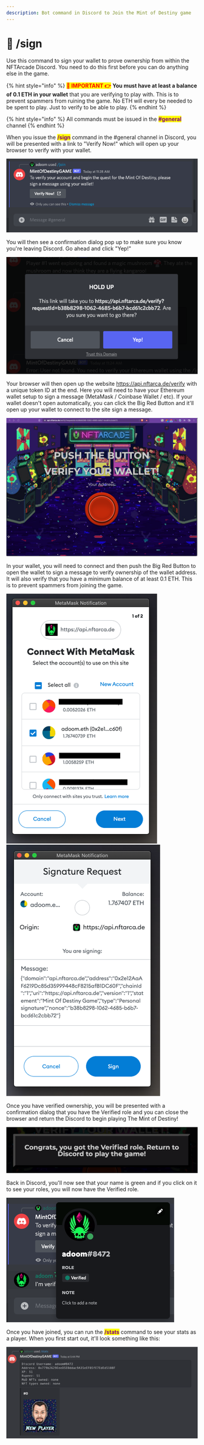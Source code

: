 ```yaml
---
description: Bot command in Discord to Join the Mint of Destiny game
---
```


# 🤖 /sign

Use this command to sign your wallet to prove ownership from within the NFTArcade Discord. You need to do this first before you can do anything else in the game.

{% hint style="info" %}
<mark style="color:red;">**🚨 IMPORTANT 👉**</mark> **You must have at least a balance of 0.1 ETH in your wallet** that you are verifying to play with. This is to prevent spammers from ruining the game. No ETH will every be needed to be spent to play. Just to verify to be able to play.
{% endhint %}

{% hint style="info" %}
All commands must be issued in the <mark style="color:purple;">**#general**</mark> channel
{% endhint %}

When you issue the <mark style="color:purple;">**/sign**</mark> command in the #general channel in Discord, you will be presented with a link to "Verify Now!" which will open up your browser to verify with your wallet.

![When you see this, click the "Verify Now!" button](<../.gitbook/assets/image (20).png>)

You will then see a confirmation dialog pop up to make sure you know you're leaving Discord. Go ahead and click "Yep!"

![Click "Yep!"](<../.gitbook/assets/image (39).png>)

Your browser will then open up the website https://api.nftarca.de/verify with a unique token ID at the end. Here you will need to have your Ethereum wallet setup to sign a message (MetaMask / Coinbase Wallet / etc). If your wallet doesn't open automatically, you can click the Big Red Button and it'll open up your wallet to connect to the site sign a message.

![Push the Big Red Button](<../.gitbook/assets/image (42).png>)

In your wallet, you will need to connect and then push the Big Red Button to open the wallet to sign a message to verify ownership of the wallet address. It will also verify that you have a minimum balance of at least 0.1 ETH. This is to prevent spammers from joining the game.

![](<../.gitbook/assets/image (21) (1).png>)![](<../.gitbook/assets/image (30).png>)&#x20;

Once you have verified ownership, you will be presented with a confirmation dialog that you have the Verified role and you can close the browser and return the Discord to begin playing The Mint of Destiny!

![If you see this, you're good to go!](<../.gitbook/assets/image (40) (1).png>)

Back in Discord, you'll now see that your name is green and if you click on it to see your roles, you will now have the Verified role.

![](<../.gitbook/assets/image (23) (1).png>)

Once you have joined, you can run the <mark style="color:purple;">**/stats**</mark> command to see your stats as a player. When you first start out, it'll look something like this:

![](<../.gitbook/assets/image (27) (2).png>)
